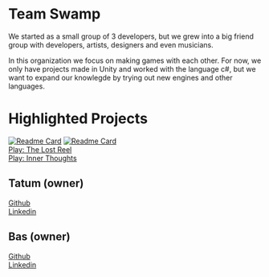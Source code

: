 # Team Swamp

We started as a small group of 3 developers, but we grew into a big friend group with developers, artists, designers and even musicians.

In this organization we focus on making games with each other. 
For now, we only have projects made in Unity and worked with the language c#, but we want to expand our knowlegde by trying out new engines and other languages.

# Highlighted Projects
[![Readme Card](https://github-readme-stats.vercel.app/api/pin/?username=Team-Swamp&repo=The-Lost-Reel&theme=merko&show_icons=true)](https://github.com/Team-Swamp/The-Lost-Reel)
[![Readme Card](https://github-readme-stats.vercel.app/api/pin/?username=Team-Swamp&repo=inner-Thoughts&theme=merko&show_icons=true)](https://github.com/Team-Swamp/Inner-Thoughts)<br>
[Play: The Lost Reel](https://baz-geluk9.itch.io/the-lost-reel)<br>
[Play: Inner Thoughts](https://baz-geluk9.itch.io/inner-thoughts)

## Tatum (owner)
[Github](https://github.com/Tatum13)<br>
[Linkedin](https://www.linkedin.com/in/tatum-de-vries-a06080254/)
## Bas (owner)
[Github](https://github.com/bas-boop)<br>
[Linkedin](https://www.linkedin.com/in/bas-de-reus/)
